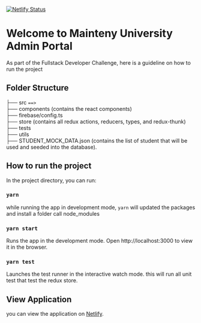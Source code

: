 [![Netlify Status](https://api.netlify.com/api/v1/badges/1b230088-91cf-4706-99fe-c9a9b8912116/deploy-status)](https://app.netlify.com/sites/mainteny-university/deploys)

# Welcome to Mainteny University Admin Portal

As part of the Fullstack Developer Challenge, here is a guideline on how to run the project

## Folder Structure

├── src `==>`  
 ├── components (contains the react components)  
 ├── firebase/config.ts  
 ├── store (contains all redux actions, reducers, types, and redux-thunk)  
 ├── tests  
 ├── utils  
 ├── STUDENT_MOCK_DATA.json (contains the list of student that will be used and seeded into the database).

## How to run the project

In the project directory, you can run:

### `yarn`

while running the app in development mode, `yarn` will updated the packages
and install a folder call node_modules

### `yarn start`

Runs the app in the development mode.
Open http://localhost:3000 to view it in the browser.

### `yarn test`

Launches the test runner in the interactive watch mode.
this will run all unit test that test the redux store.

## View Application

you can view the application on [Netlify](https://www.netlify.com/).
